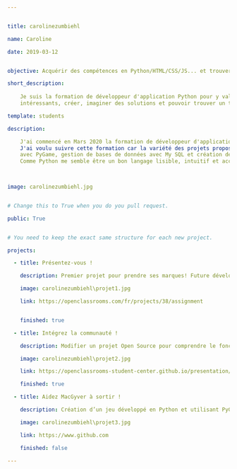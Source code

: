 ```yaml
---


title: carolinezumbiehl

name: Caroline

date: 2019-03-12


objective: Acquérir des compétences en Python/HTML/CSS/JS... et trouver un emploi.

short_description: 
    
    Je suis la formation de développeur d'application Python pour y valider des projets 
    intéressants, créer, imaginer des solutions et pouvoir trouver un travail dans le numérique.

template: students

description:

    J'ai commencé en Mars 2020 la formation de développeur d'applications Python chez OpenClassrooms. 
    J'ai voulu suivre cette formation car la variété des projets proposés m'attirait: création d'un jeu video, 
    avec PyGame, gestion de bases de données avec My SQL et création de A à Z d'une application Web avec Django.
    Comme Python me semble être un bon langage lisible, intuitif et accessible j'ai hâte de relever ce nouveau défi. 
     


image: carolinezumbiehl.jpg


# Change this to True when you do you pull request.

public: True


# You need to keep the exact same structure for each new project.

projects:

  - title: Présentez-vous !

    description: Premier projet pour prendre ses marques! Future développeur Python ! C'est parti!

    image: carolinezumbiehl\projet1.jpg

    link: https://openclassrooms.com/fr/projects/38/assignment


    finished: true

  - title: Intégrez la communauté !

    description: Modifier un projet Open Source pour comprendre le fonctionnement de Git, de Github et des pull requests. 

    image: carolinezumbiehl\projet2.jpg

    link: https://openclassrooms-student-center.github.io/presentation/students/

    finished: true

  - title: Aidez MacGyver à sortir !

    description: Création d’un jeu développé en Python et utilisant PyGame.

    image: carolinezumbiehl\projet3.jpg

    link: https://www.github.com

    finished: false

---
```

